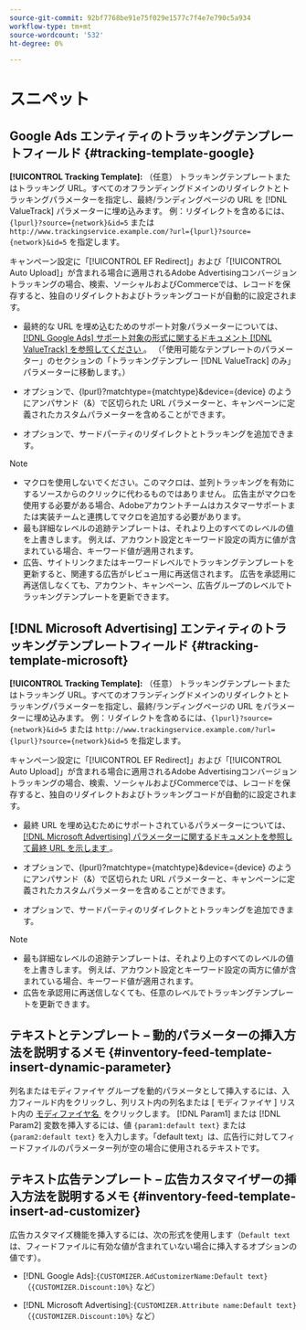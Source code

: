 ```yaml
---
source-git-commit: 92bf7768be91e75f029e1577c7f4e7e790c5a934
workflow-type: tm+mt
source-wordcount: '532'
ht-degree: 0%

---
```

# スニペット

## Google Ads エンティティのトラッキングテンプレートフィールド {#tracking-template-google}

<!-- Duplicated from include file because one file has multiple occurrences, which ExL doesn't support. -->

**[!UICONTROL Tracking Template]:** （任意） トラッキングテンプレートまたはトラッキング URL。すべてのオフランディングドメインのリダイレクトとトラッキングパラメーターを指定し、最終/ランディングページの URL を [!DNL ValueTrack] パラメーターに埋め込みます。 例：リダイレクトを含めるには、`{lpurl}?source={network}&id=5` または `http://www.trackingservice.example.com/?url={lpurl}?source={network}&id=5` を指定します。

キャンペーン設定に「[!UICONTROL EF Redirect]」および「[!UICONTROL Auto Upload]」が含まれる場合に適用されるAdobe Advertisingコンバージョントラッキングの場合、検索、ソーシャルおよびCommerceでは、レコードを保存すると、独自のリダイレクトおよびトラッキングコードが自動的に設定されます。

* 最終的な URL を埋め込むためのサポート対象パラメーターについては、[[!DNL Google Ads]  サポート対象の形式に関するドキュメント  [!DNL ValueTrack]  を参照してください &#x200B;](https://support.google.com/google-ads/answer/6305348)。 （「使用可能なテンプレートのパラメーター」のセクションの「トラッキングテンプレー [!DNL ValueTrack] のみ」パラメーターに移動します。）

* オプションで、{lpurl}?matchtype={matchtype}&amp;device={device} のようにアンパサンド（&amp;）で区切られた URL パラメーターと、キャンペーンに定義されたカスタムパラメーターを含めることができます。

* オプションで、サードパーティのリダイレクトとトラッキングを追加できます。

>[!NOTE]
>
>* マクロを使用しないでください。このマクロは、並列トラッキングを有効にするソースからのクリックに代わるものではありません。 広告主がマクロを使用する必要がある場合、Adobeアカウントチームはカスタマーサポートまたは実装チームと連携してマクロを追加する必要があります。
>* 最も詳細なレベルの追跡テンプレートは、それより上のすべてのレベルの値を上書きします。 例えば、アカウント設定とキーワード設定の両方に値が含まれている場合、キーワード値が適用されます。
>* 広告、サイトリンクまたはキーワードレベルでトラッキングテンプレートを更新すると、関連する広告がレビュー用に再送信されます。 広告を承認用に再送信しなくても、アカウント、キャンペーン、広告グループのレベルでトラッキングテンプレートを更新できます。

## [!DNL Microsoft Advertising] エンティティのトラッキングテンプレートフィールド {#tracking-template-microsoft}

<!-- Search CRUD and bulk edit of Microsoft entity settings -->

**[!UICONTROL Tracking Template]:** （任意） トラッキングテンプレートまたはトラッキング URL。すべてのオフランディングドメインのリダイレクトとトラッキングパラメーターを指定し、最終/ランディングページの URL をパラメーターに埋め込みます。 例：リダイレクトを含めるには、`{lpurl}?source={network}&id=5` または `http://www.trackingservice.example.com/?url={lpurl}?source={network}&id=5` を指定します。

キャンペーン設定に「[!UICONTROL EF Redirect]」および「[!UICONTROL Auto Upload]」が含まれる場合に適用されるAdobe Advertisingコンバージョントラッキングの場合、検索、ソーシャルおよびCommerceでは、レコードを保存すると、独自のリダイレクトおよびトラッキングコードが自動的に設定されます。

* 最終 URL を埋め込むためにサポートされているパラメーターについては、[[!DNL Microsoft Advertising]  パラメーターに関するドキュメントを参照して最終 URL を示します &#x200B;](https://help.ads.microsoft.com/#apex/3/en/56799)。

* オプションで、{lpurl}?matchtype={matchtype}&amp;device={device} のようにアンパサンド（&amp;）で区切られた URL パラメーターと、キャンペーンに定義されたカスタムパラメーターを含めることができます。

* オプションで、サードパーティのリダイレクトとトラッキングを追加できます。

<!-- Some entities may need additional/different notes. Try to keep this applicable to all MS entities. -->

>[!NOTE]
>
>* 最も詳細なレベルの追跡テンプレートは、それより上のすべてのレベルの値を上書きします。 例えば、アカウント設定とキーワード設定の両方に値が含まれている場合、キーワード値が適用されます。
>* 広告を承認用に再送信しなくても、任意のレベルでトラッキングテンプレートを更新できます。

## テキストとテンプレート – 動的パラメーターの挿入方法を説明するメモ {#inventory-feed-template-insert-dynamic-parameter}

列名またはモディファイヤ グループを動的パラメータとして挿入するには、入力フィールド内をクリックし、列リスト内の列名または [ モディファイヤ ] リスト内の [&#x200B; モディファイヤ名 &#x200B;](/help/search-social-commerce/campaign-management/inventory-feeds/modifiers-manage.md) をクリックします。 [!DNL Param1] または [!DNL Param2] 変数を挿入するには、値 `{param1:default text}` または `{param2:default text}` を入力します。「default text」は、広告行に対してフィードファイルのパラメーター列が空の場合に使用されるテキストです。

## テキスト広告テンプレート – 広告カスタマイザーの挿入方法を説明するメモ {#inventory-feed-template-insert-ad-customizer}

広告カスタマイズ機能を挿入するには、次の形式を使用します（`Default text` は、フィードファイルに有効な値が含まれていない場合に挿入するオプションの値です）。

* [!DNL Google Ads]:`{CUSTOMIZER.AdCustomizerName:Default text}` （`{CUSTOMIZER.Discount:10%}` など）

* [!DNL Microsoft Advertising]:`{CUSTOMIZER.Attribute name:Default text}` （`{CUSTOMIZER.Discount:10%}` など）
